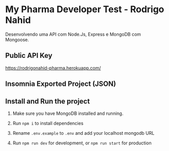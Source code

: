 # My Pharma Developer Test - Rodrigo Nahid

Desenvolvendo uma API com Node.Js, Express e MongoDB com Mongoose.

## Public API Key

https://rodrigonahid-pharma.herokuapp.com/

## Insomnia Exported Project (JSON)

## Install and Run the project

1. Make sure you have MongoDB installed and running.

2. Run `npm i` to install dependencies

3. Rename `.env.example` to `.env` and add your localhost mongodb URL

4. Run `npm run dev` for development, or `npm run start` for production
